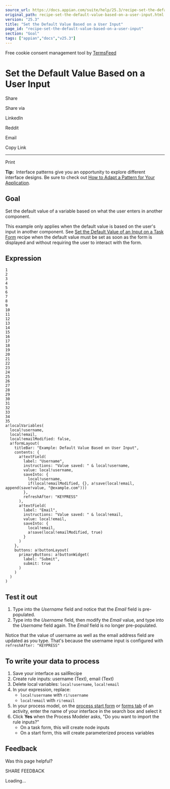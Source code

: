 ```yaml
---
source_url: https://docs.appian.com/suite/help/25.3/recipe-set-the-default-value-based-on-a-user-input.html
original_path: recipe-set-the-default-value-based-on-a-user-input.html
version: "25.3"
title: "Set the Default Value Based on a User Input"
page_id: "recipe-set-the-default-value-based-on-a-user-input"
section: "Goal"
tags: ["appian","docs","v25.3"]
---
```



Free cookie consent management tool by [TermsFeed](https://www.termsfeed.com/)

# Set the Default Value Based on a User Input

Share

Share via

LinkedIn

Reddit

Email

Copy Link

* * *

Print

**Tip:**  Interface patterns give you an opportunity to explore different interface designs. Be sure to check out [How to Adapt a Pattern for Your Application](Adapt_a_SAIL_Recipe_to_Work_with_My_Applications.html).

## Goal

Set the default value of a variable based on what the user enters in another component.

This example only applies when the default value is based on the user's input in another component. See [Set the Default Value of an Input on a Task Form](recipe-set-the-default-value-of-an-input-on-a-task-form.html) recipe when the default value must be set as soon as the form is displayed and without requiring the user to interact with the form.

## Expression

```
1
2
3
4
5
6
7
8
9
10
11
12
13
14
15
16
17
18
19
20
21
22
23
24
25
26
27
28
29
30
31
32
33
34
35
a!localVariables(
  local!username,
  local!email,
  local!emailModified: false,
  a!formLayout(
    titleBar: "Example: Default Value Based on User Input",
    contents: {
      a!textField(
        label: "Username",
        instructions: "Value saved: " & local!username,
        value: local!username,
        saveInto: {
          local!username,
          if(local!emailModified, {}, a!save(local!email, append(save!value, "@example.com")))
        },
        refreshAfter: "KEYPRESS"
      ),
      a!textField(
        label: "Email",
        instructions: "Value saved: " & local!email,
        value: local!email,
        saveInto: {
          local!email,
          a!save(local!emailModified, true)
        }
      )
    },
    buttons: a!buttonLayout(
      primaryButtons: a!buttonWidget(
        label: "Submit",
        submit: true
      )
    )
  )
)
```

## Test it out

1.  Type into the _Username_ field and notice that the _Email_ field is pre-populated.
2.  Type into the _Username_ field, then modify the _Email_ value, and type into the _Username_ field again. The _Email_ field is no longer pre-populated.

Notice that the value of username as well as the email address field are updated as you type. That's because the username input is configured with `refreshAfter: "KEYPRESS"`

## To write your data to process

1.  Save your interface as sailRecipe
2.  Create rule inputs: username (Text), email (Text)
3.  Delete local variables: `local!username`, `local!email`
4.  In your expression, replace:
    -   `local!username` with `ri!username`
    -   `local!email` with `ri!email`
5.  In your process model, on the [process start form](process-model-object.html#process-start-form-tab) or [forms tab](Process_Node_and_Smart_Service_Properties.html#forms-tab) of an activity, enter the name of your interface in the search box and select it
6.  Click **Yes** when the Process Modeler asks, "Do you want to import the rule inputs?"
    -   On a task form, this will create node inputs
    -   On a start form, this will create parameterized process variables

## Feedback

Was this page helpful?

SHARE FEEDBACK

Loading...